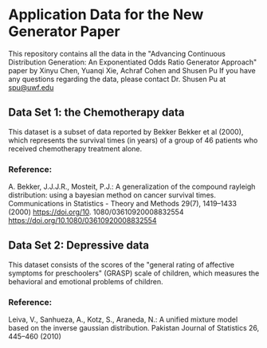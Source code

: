 # Application Data for the New Generator Paper
This repository contains all the data in the "Advancing Continuous Distribution Generation: An Exponentiated Odds Ratio Generator Approach" paper by Xinyu Chen, Yuanqi Xie, Achraf Cohen and Shusen Pu
If you have any questions regarding the data, please contact Dr. Shusen Pu at spu@uwf.edu

## Data Set 1: the Chemotherapy data

This dataset is a subset of data reported by Bekker Bekker et al (2000), which represents the survival times (in years) of a group of 46 patients who received chemotherapy treatment alone. 

### Reference:
A. Bekker, J.J.J.R., Mosteit, P.J.: A generalization of the compound rayleigh
distribution: using a bayesian method on cancer survival times. Communications
in Statistics - Theory and Methods 29(7), 1419–1433 (2000) https://doi.org/10.
1080/03610920008832554 https://doi.org/10.1080/03610920008832554



## Data Set 2: Depressive data

This dataset consists of the scores of the "general rating of affective symptoms for preschoolers" (GRASP) scale of children, which measures the behavioral and emotional problems of children. 

### Reference:
Leiva, V., Sanhueza, A., Kotz, S., Araneda, N.: A unified mixture model based
on the inverse gaussian distribution. Pakistan Journal of Statistics 26, 445–460
(2010)
